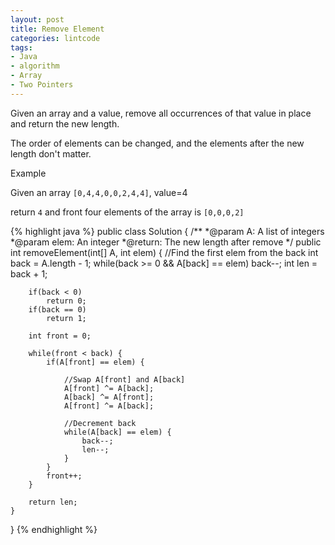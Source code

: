 ```yaml
---
layout: post
title: Remove Element
categories: lintcode
tags:
- Java
- algorithm
- Array
- Two Pointers
---
```


Given an array and a value, remove all occurrences of that value in place and return the new length.

The order of elements can be changed, and the elements after the new length don't matter.

Example

Given an array `[0,4,4,0,0,2,4,4]`, value=4

return `4` and front four elements of the array is `[0,0,0,2]`

{% highlight java %}
public class Solution {
    /** 
     *@param A: A list of integers
     *@param elem: An integer
     *@return: The new length after remove
     */
    public int removeElement(int[] A, int elem) {
        //Find the first elem from the back
        int back = A.length - 1;
        while(back >= 0 && A[back] == elem)
            back--;
        int len = back + 1;
        
        if(back < 0)
            return 0;
        if(back == 0)
            return 1;
        
        int front = 0;
        
        while(front < back) {
            if(A[front] == elem) {
                
                //Swap A[front] and A[back]
                A[front] ^= A[back];
                A[back] ^= A[front];
                A[front] ^= A[back];
                
                //Decrement back
                while(A[back] == elem) {
                    back--;
                    len--;
                }
            }
            front++;
        }
        
        return len;
    }
}
{% endhighlight %}